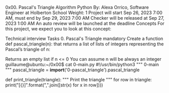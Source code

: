 0x00. Pascal's Triangle
Algorithm
Python
 By: Alexa Orrico, Software Engineer at Holberton School
 Weight: 1
 Project will start Sep 26, 2023 7:00 AM, must end by Sep 29, 2023 7:00 AM
 Checker will be released at Sep 27, 2023 1:00 AM
 An auto review will be launched at the deadline
Concepts
For this project, we expect you to look at this concept:

Technical interview
Tasks
0. Pascal's Triangle
mandatory
Create a function def pascal_triangle(n): that returns a list of lists of integers representing the Pascal’s triangle of n:

Returns an empty list if n <= 0
You can assume n will be always an integer
guillaume@ubuntu:~/0x00$ cat 0-main.py
#!/usr/bin/python3
"""
0-main
"""
pascal_triangle = __import__('0-pascal_triangle').pascal_triangle

def print_triangle(triangle):
    """
    Print the triangle
    """
    for row in triangle:
        print("[{}]".format(",".join([str(x) for x in row])))
